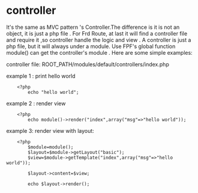 # controller

It's the same as MVC pattern 's  Controller.The difference is it is not an object, it is just a php file .
For Frd Route, at last it will find a controller file and require it ,so  controller handle the logic and view .
A controller is just a php file, but it will always under a module. Use FPF's  global function  module() can get the controller's module .
Here are some simple examples:

controller file:	ROOT_PATH/modules/default/controllers/index.php

	
example 1 : print hello world

		<?php
			echo "hello world";



example 2 : render view

		<?php
			echo module()->render("index",array("msg"=>"hello world"));

example 3: render view with layout:

		<?php
			$module=module();
			$layout=$module->getLayout("basic");
			$view=$module->getTemplate("index",array("msg"=>"hello world"));

			$layout->content=$view;

			echo $layout->render();





